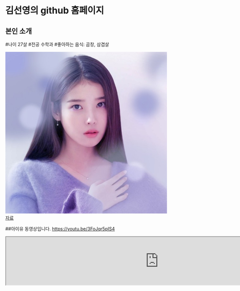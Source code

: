 # 김선영의 github 홈페이지
## 본인 소개

#나이 27살
#전공 수학과
#좋아하는 음식: 곱창, 삼겹살 

<img src ="image.jpg" /> <br>
[자료](/project.pptx)

##아이유 동영상입니다.
https://youtu.be/3FoJqr5pIS4
<iframe width ="949" heightr "534"
src ="https://www.youtube.com/embed/j-4Icppld38"
        
        
 ##유용한 링크
[네이버 홈].(https://naver.com)
**Bold** and _Italic_ and `Code` text
